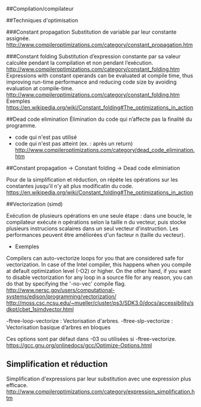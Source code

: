 ##Compilation/compilateur

##Techniques d'optimisation

###Constant propagation
Substitution de variable par leur constante assignée. <http://www.compileroptimizations.com/category/constant_propagation.htm>

###Constant folding
Substitution d’expression constante par sa valeur calculée pendant la compilation et non pendant l’exécution. <http://www.compileroptimizations.com/category/constant_folding.htm>
Expressions with constant operands can be evaluated at compile time, thus improving run-time performance and reducing code size by avoiding evaluation at compile-time. <http://www.compileroptimizations.com/category/constant_folding.htm>
Exemples <https://en.wikipedia.org/wiki/Constant_folding#The_optimizations_in_action>

##Dead code elimination
Élimination du code qui n’affecte pas la finalité du programme. 
- code qui n'est pas utilisé
- code qui n'est pas atteint (ex. : après un return)
<http://www.compileroptimizations.com/category/dead_code_elimination.htm>

##Constant propagation -> Constant folding -> Dead code eliminiation

Pour de la simplification et réduction, on répète les opérations sur les constantes jusqu'il n'y ait plus modificatin du code. <https://en.wikipedia.org/wiki/Constant_folding#The_optimizations_in_action>

##Vectorization (simd)

Exécution de plusieurs opérations en une seule étape : dans une boucle, le compilateur exécute n opérations selon la taille n du vecteur, puis stocke plusieurs instrucions scalaires dans un seul vecteur d'instruction.
Les performances peuvent être améliorées d'un facteur n (taille du vecteur).
+ Exemples
<!-- PAS COMPRIS : By executing multiple operations in a single step, performance can potentially improve by a factor of up to the vector length (4 in this example), over scalar mode where one pair of operands are being operated on sequentially. -->

Compilers can auto-vectorize loops for you that are considered safe for vectorization. In case of the Intel compiler, this happens when you compile at default optimization level (-O2) or higher. On the other hand, if you want to disable vectorization for any loop in a source file for any reason, you can do that by specifying the '-no-vec' compile flag.
<http://www.nersc.gov/users/computational-systems/edison/programming/vectorization/>
<http://moss.csc.ncsu.edu/~mueller/cluster/ps3/SDK3.0/docs/accessibility/sdkpt/cbet_1simdvector.html>

-ftree-loop-vectorize : Vectorisation d'arbres.
-ftree-slp-vectorize : Vectorisation basique d’arbres en bloques

Ces options sont par défaut dans -03 ou utilisées si -ftree-vectorize.
<https://gcc.gnu.org/onlinedocs/gcc/Optimize-Options.html>

## Simplification et réduction

Simplification d'expressions par leur substitution avec une expression plus efficace.
<http://www.compileroptimizations.com/category/expression_simplification.htm>

